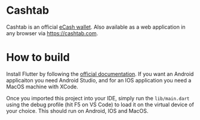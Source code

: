 # Cashtab

Cashtab is an official [eCash wallet](https://e.cash/wallets).
Also available as a web application in any browser via https://cashtab.com.

# How to build

Install Flutter by following the [official documentation](https://docs.flutter.dev/get-started/install).
If you want an Android applicaiton you need Android Studio, and for an IOS application you need a MacOS machine with XCode.

Once you imported this project into your IDE, simply run the `lib/main.dart` using the debug profile (hit F5 on VS Code) to load it on the virtual device of your choice.
This should run on Android, IOS and MacOS.
